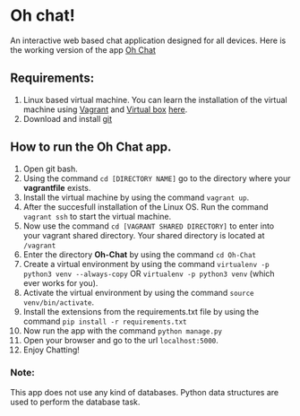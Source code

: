 # Oh chat!
An interactive web based chat application designed for all devices.
Here is the working version of the app [Oh Chat](https://oh-chat.herokuapp.com)

## Requirements:
1. Linux based virtual machine. You can learn the installation of the virtual machine using [Vagrant](https://www.vagrantup.com/) and [Virtual box](https://www.virtualbox.org/wiki/Downloads) [here](http://www.bogotobogo.com/DevOps/Vagrant/Vagrant_VirtualBox.php).
2. Download and install [git](https://git-scm.com/downloads)

## How to run the **Oh Chat** app.
1. Open git bash.
2. Using the command `cd [DIRECTORY NAME]` go to the directory where your **vagrantfile** exists.
3. Install the virtual machine by using the command `vagrant up`.
4. After the succesfull installation of the Linux OS. Run the command `vagrant ssh` to start the virtual machine.
5. Now use the command `cd [VAGRANT SHARED DIRECTORY]` to enter into your vagrant shared directory. Your shared directory is located at `/vagrant`
6. Enter the directory **Oh-Chat** by using the command `cd Oh-Chat`
7. Create a virtual environment by using the command `virtualenv -p python3 venv --always-copy` OR `virtualenv -p python3 venv` (which ever works for you).
8. Activate the virtual environment by using the command `source venv/bin/activate`.
9. Install the extensions from the requirements.txt file by using the command `pip install -r requirements.txt`
10. Now run the app with the command `python manage.py`
11. Open your browser and go to the url `localhost:5000`.
12. Enjoy Chatting!

### Note:
This app does not use any kind of databases.
Python data structures are used to perform the database task.
